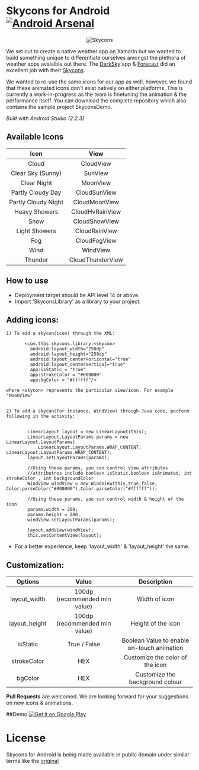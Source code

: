 Skycons for Android [![Android Arsenal](https://img.shields.io/badge/Android%20Arsenal-Skycons-brightgreen.svg?style=flat)](https://android-arsenal.com/details/1/1043)
===================

<p align="center">
  <img src="https://github.com/torryharris/Skycons/blob/master/Skycons/skycons.gif" alt="Skycons"/>
</p>

We set out to create a native weather app on Xamarin but we wanted to build something unique to differentiate ourselves amongst the plethora of weather apps avaialble out there. The [DarkSky](http://darkskyapp.com) app & [Forecast](http://forecast.io) did an excellent job with their [Skycons](http://darkskyapp.github.io/skycons/). 

We wanted to re-use the same icons for our app as well, however, we found that these animated icons don't exist natively on either platforms. This is currently a work-in-progress as the team is finetuning the animation & the performance itself. You can download the complete repository which also contains the sample project SkyconsDemo.

*Built with Android Studio (2.2.3)*

## Available Icons

| Icon | View |
| :------: | :---: |
| Cloud | CloudView |
| Clear Sky (Sunny) | SunView |
| Clear Night | MoonView |
| Partly Cloudy Day | CloudSunView |
| Partly Cloudy Night | CloudMoonView |
| Heavy Showers | CloudHvRainView |
| Snow | CloudSnowView |
| Light Showers | CloudRainView |
| Fog | CloudFogView |
| Wind | WindView |
| Thunder | CloudThunderView |

## How to use
 - Deployment target should be API level 14 or above.
 - Import 'SkyconsLibrary' as a library to your project.


## Adding icons:

    1) To add a skycon(icon) through the XML:
                     
           <com.thbs.skycons.library.<skycon>
             android:layout_width="250dp"
             android:layout_height="250dp"
             android:layout_centerHorizontal="true"
             android:layout_centerVertical="true"
             app:isStatic = "true"
             app:strokeColor = "#000000"
             app:bgColor = "#ffffff"/>

    where <skycon> represents the particular view/icon. For example "MoonView"
    
    
    2) To add a skycon(For instance, WindView) through Java code, perform following in the activity:
    
          
            LinearLayout layout = new LinearLayout(this);
            LinearLayout.LayoutParams params = new LinearLayout.LayoutParams(
                LinearLayout.LayoutParams.WRAP_CONTENT, LinearLayout.LayoutParams.WRAP_CONTENT);
            layout.setLayoutParams(params);
        
            //Using these params, you can control view attributes
            //attributres include boolean isStatic,boolean isAnimated, int strokeColor , int backgroundColor
            WindView windView = new WindView(this,true,false, Color.parseColor("#000000"),Color.parseColor("#ffffff"));          
            
            //Using these params, you can control width & height of the icon
            params.width = 200;
            params.height = 200;
            windView.setLayoutParams(params);
          
            layout.addView(windView);
            this.setContentView(layout);
          
          

 -  For a better experience, keep 'layout_width' & 'layout_height' the same.
 
## Customization:

| Options | Value | Description |
| :------: | :---: | :----------: |
| layout_width | 100dp (recommended min value) | Width of icon |
| layout_height | 100dp (recommended min value) | Height of the icon |
| isStatic | True / False | Boolean Value to enable on-touch animation |
| strokeColor | HEX | Customize the color of the icon |
| bgColor | HEX | Customize the background colour |



<B>Pull Requests</B> are welcomed. We are looking forward for your suggestions on new icons & animations.



##Demo
<a href="https://play.google.com/store/apps/details?id=com.thbs.skycons">
  <img alt="Get it on Google Play"
       src="https://developer.android.com/images/brand/en_generic_rgb_wo_60.png" />
</a>


License
=======

Skycons for Android is being made available in public domain under similar terms like the [original](https://github.com/darkskyapp/skycons)
